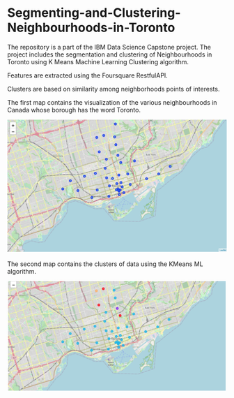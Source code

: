 # Segmenting-and-Clustering-Neighbourhoods-in-Toronto
The repository is a part of the IBM Data Science Capstone project. The project includes the segmentation and clustering of Neighbourhoods in Toronto using K Means Machine Learning Clustering algorithm. 

Features are extracted using the Foursquare RestfulAPI.

Clusters are based on similarity among neighborhoods points of interests.

The first map contains the visualization of the various neighbourhoods in Canada whose borough has the word Toronto.

![Pic one](https://github.com/pierluigisegatto/Data_Science_Material/blob/main/IBM%20Data%20Science%20Professional%20Certificate/8-ML_Full_Project/toronto_neigh.png)

The second map contains the clusters of data using the KMeans ML algorithm.

![Pic two](https://github.com/pierluigisegatto/Data_Science_Material/blob/main/IBM%20Data%20Science%20Professional%20Certificate/8-ML_Full_Project/toronto_clusters.png)
